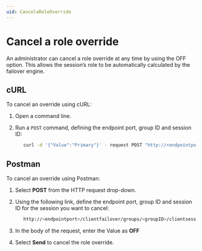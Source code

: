 ```yaml
---
uid: CancelaRoleOverride
---
```


# Cancel a role override

An administrator can cancel a role override at any time by using the OFF option. This allows the session’s role to be automatically calculated by the failover engine.

## cURL

To cancel an override using cURL:

1. Open a command line.

2. Run a `POST` command, defining the endpoint port, group ID and session ID:

   ```bash
      curl -d '{"Value":"Primary"}' - request POST "http://<endpointport>/clientfailover/groups/<groupID>/clientsessions/<sessionID>/roleoverride"
      ```

## Postman

To cancel an override using Postman:

1. Select **POST** from the HTTP request drop-down.

2. Using the following link, define the endpoint port, group ID and session ID for the session you want to cancel:

   ```bash
      http://<endpointport>/clientfailover/groups/<groupID>/clientsessions/<sessionID>/roleoverride
      ```

3. In the body of the request, enter the Value as **OFF**

4. Select **Send** to cancel the role override. 







